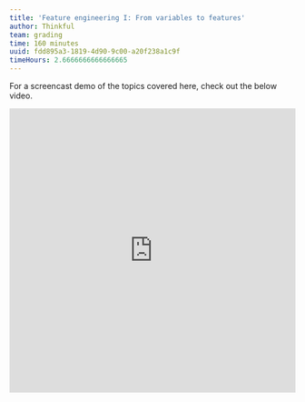 ```yaml
---
title: 'Feature engineering I: From variables to features'
author: Thinkful
team: grading
time: 160 minutes
uuid: fdd895a3-1819-4d90-9c00-a20f238a1c9f
timeHours: 2.6666666666666665
---
```


<jupyter notebook-name="model_prep_feature_engineering_1" course-code="DSBC"></jupyter>

For a screencast demo of the topics covered here, check out the below video.

<iframe id="kaltura_player_1604709718" src="https://cdnapisec.kaltura.com/p/2315191/sp/231519100/embedIframeJs/uiconf_id/45331192/partner_id/2315191?iframeembed=true&playerId=kaltura_player_1604709718&entry_id=1_h1eqsbso" width="100%" height="500" allowfullscreen webkitallowfullscreen mozAllowFullScreen allow="autoplay *; fullscreen *; encrypted-media *" frameborder="0"></iframe>